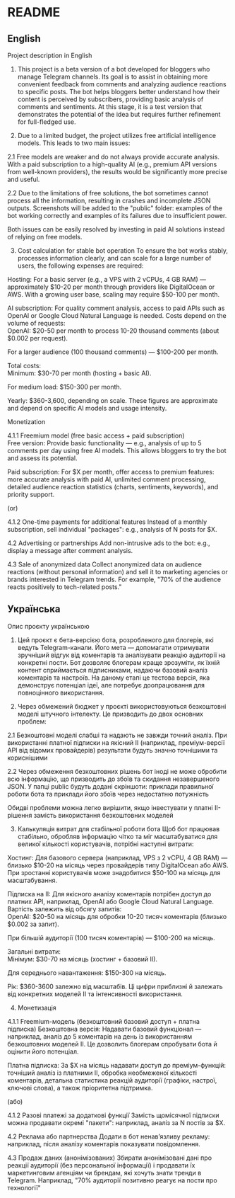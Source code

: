 # README

## English

Project description in English

1. This project is a beta version of a bot developed for bloggers who manage Telegram channels. Its goal is to assist in obtaining more convenient feedback from comments and analyzing audience reactions to specific posts. The bot helps bloggers better understand how their content is perceived by subscribers, providing basic analysis of comments and sentiments. At this stage, it is a test version that demonstrates the potential of the idea but requires further refinement for full-fledged use.

2. Due to a limited budget, the project utilizes free artificial intelligence models. This leads to two main issues:

2.1 Free models are weaker and do not always provide accurate analysis. With a paid subscription to a high-quality AI (e.g., premium API versions from well-known providers), the results would be significantly more precise and useful.

2.2 Due to the limitations of free solutions, the bot sometimes cannot process all the information, resulting in crashes and incomplete JSON outputs. Screenshots will be added to the "public" folder: examples of the bot working correctly and examples of its failures due to insufficient power.

Both issues can be easily resolved by investing in paid AI solutions instead of relying on free models.

3. Cost calculation for stable bot operation
   To ensure the bot works stably, processes information clearly, and can scale for a large number of users, the following expenses are required:

Hosting: For a basic server (e.g., a VPS with 2 vCPUs, 4 GB RAM) — approximately $10-20 per month through providers like DigitalOcean or AWS. With a growing user base, scaling may require $50-100 per month.

AI subscription: For quality comment analysis, access to paid APIs such as OpenAI or Google Cloud Natural Language is needed. Costs depend on the volume of requests:  
OpenAI: $20-50 per month to process 10-20 thousand comments (about $0.002 per request).

For a larger audience (100 thousand comments) — $100-200 per month.

Total costs:  
Minimum: $30-70 per month (hosting + basic AI).

For medium load: $150-300 per month.

Yearly: $360-3,600, depending on scale.
These figures are approximate and depend on specific AI models and usage intensity.

Monetization

4.1.1 Freemium model (free basic access + paid subscription)  
Free version: Provide basic functionality — e.g., analysis of up to 5 comments per day using free AI models. This allows bloggers to try the bot and assess its potential.

Paid subscription: For $X per month, offer access to premium features: more accurate analysis with paid AI, unlimited comment processing, detailed audience reaction statistics (charts, sentiments, keywords), and priority support.

(or)

4.1.2 One-time payments for additional features
Instead of a monthly subscription, sell individual "packages": e.g., analysis of N posts for $X.

4.2 Advertising or partnerships
Add non-intrusive ads to the bot: e.g., display a message after comment analysis.

4.3 Sale of anonymized data
Collect anonymized data on audience reactions (without personal information) and sell it to marketing agencies or brands interested in Telegram trends. For example, "70% of the audience reacts positively to tech-related posts."

## Українська

Опис проєкту українською

1. Цей проєкт є бета-версією бота, розробленого для блогерів, які ведуть Telegram-канали. Його мета — допомагати отримувати зручніший відгук від коментарів та аналізувати реакцію аудиторії на конкретні пости. Бот дозволяє блогерам краще зрозуміти, як їхній контент сприймається підписниками, надаючи базовий аналіз коментарів та настроїв. На даному етапі це тестова версія, яка демонструє потенціал ідеї, але потребує доопрацювання для повноцінного використання.

2. Через обмежений бюджет у проєкті використовуються безкоштовні моделі штучного інтелекту. Це призводить до двох основних проблем:

2.1 Безкоштовні моделі слабші та надають не завжди точний аналіз. При використанні платної підписки на якісний ІІ (наприклад, преміум-версії API від відомих провайдерів) результати будуть значно точнішими та кориснішими

2.2 Через обмеження безкоштовних рішень бот іноді не може обробити всю інформацію, що призводить до збоїв та скидання незавершеного JSON. У папці public будуть додані скріншоти: приклади правильної роботи бота та приклади його збоїв через недостатню потужність

Обидві проблеми можна легко вирішити, якщо інвестувати у платні ІІ-рішення замість використання безкоштовних моделей

3. Калькуляція витрат для стабільної роботи бота
   Щоб бот працював стабільно, обробляв інформацію чітко та міг масштабуватися для великої кількості користувачів, потрібні наступні витрати:

Хостинг: Для базового сервера (наприклад, VPS з 2 vCPU, 4 GB RAM) — близько $10-20 на місяць через провайдерів типу DigitalOcean або AWS. При зростанні користувачів може знадобитися $50-100 на місяць для масштабування.

Підписка на ІІ: Для якісного аналізу коментарів потрібен доступ до платних API, наприклад, OpenAI або Google Cloud Natural Language. Вартість залежить від обсягу запитів:  
OpenAI: $20-50 на місяць для обробки 10-20 тисяч коментарів (близько $0.002 за запит).

При більшій аудиторії (100 тисяч коментарів) — $100-200 на місяць.

Загальні витрати:  
Мінімум: $30-70 на місяць (хостинг + базовий ІІ).

Для середнього навантаження: $150-300 на місяць.

Рік: $360-3600 залежно від масштабів.
Ці цифри приблизні й залежать від конкретних моделей ІІ та інтенсивності використання.

4. Монетизація

4.1.1 Freemium-модель (безкоштовний базовий доступ + платна підписка)
Безкоштовна версія: Надавати базовий функціонал — наприклад, аналіз до 5 коментарів на день із використанням безкоштовних моделей ІІ. Це дозволить блогерам спробувати бота й оцінити його потенціал.

Платна підписка: За $X на місяць надавати доступ до преміум-функцій: точніший аналіз із платними ІІ, обробка необмеженої кількості коментарів, детальна статистика реакцій аудиторії (графіки, настрої, ключові слова), а також пріоритетна підтримка.

(або)

4.1.2 Разові платежі за додаткові функції
Замість щомісячної підписки можна продавати окремі "пакети": наприклад, аналіз за N постів за $X.

4.2 Реклама або партнерства
Додати в бот ненав’язливу рекламу: наприклад, після аналізу коментарів показувати повідомлення.

4.3 Продаж даних (анонімізованих)
Збирати анонімізовані дані про реакції аудиторії (без персональної інформації) і продавати їх маркетинговим агенціям чи брендам, які хочуть знати тренди в Telegram. Наприклад, "70% аудиторії позитивно реагує на пости про технології"
